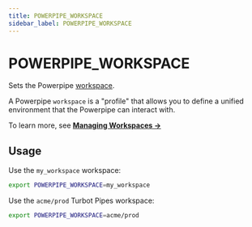```yaml
---
title: POWERPIPE_WORKSPACE
sidebar_label: POWERPIPE_WORKSPACE
---
```



# POWERPIPE_WORKSPACE

Sets the Powerpipe [workspace](/docs/reference/config-files/workspace). 

A Powerpipe `workspace` is a "profile" that allows you to define a unified environment that the Powerpipe can interact with. 

To learn more, see **[Managing Workspaces →](/docs/run/workspaces)**



## Usage 
Use the `my_workspace` workspace:
```bash
export POWERPIPE_WORKSPACE=my_workspace
```

Use the `acme/prod` Turbot Pipes workspace:
```bash
export POWERPIPE_WORKSPACE=acme/prod
```
